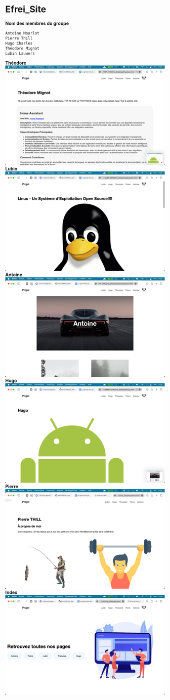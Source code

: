 # Efrei_Site


 **Nom des membres du groupe** 
```
Antoine Mourlot
Pierre Thill
Hugo Charles
Théodore Mignot
Lubin Lauwers 
```
**Théodore**
!["Bozo"](images/ted.png "Ted")
**Lubin**
!["Bozoo"](images/lubo.png "Lubo")
**Antoine**
!["Bozooo"](images/antoine.png "Antoine")
**Hugo**
!["Bozoooo"](images/hugo.png "Hugo")
**Pierre**
!["Bozooooo"](images/pierre.png "Pierre")
**Index**
!["Bozoooooo"](images/index.png "Index")
